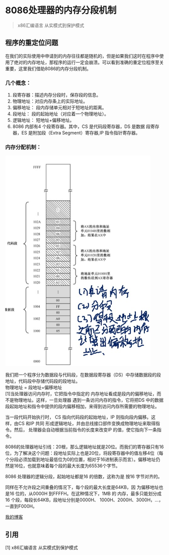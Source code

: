 # 8086处理器的内存分段机制
> x86汇编语言 从实模式到保护模式
## 程序的重定位问题
在我们的实际使用中申请到的内存往往都是随机的，但是如果我们这时在程序中使用了绝对的内存地址，那程序的运行一定会崩溃。可以看到准确的重定位程序至关重要，这里我们借助8086的内存分段机制。
### 几个概念：
1. 段寄存器：描述内存分段时，保存段的信息。 
2. 物理地址：对应内存条上的实际地址。
3. 偏移地址： 段内存储单元相对于短地址的距离。
4. 段地址： 段的起始地址（对应着一个物理地址）。
5. 逻辑地址： 短地址+偏移地址。
6. 8086 内部有4 个段寄存器。其中，CS 是代码段寄存器，DS 是数据 段寄存器，ES 是附加段（Extra Segment）寄存器,IP 指令指针寄存器。
### 内存分配机制：
![内存示例](../resource/8086的内存分段机制.jpg)

我们把一个程序分为数据段与代码段，在数据段寄存器（DS）中存储数据段的段地址，代码段中存储代码段的段地址。   
物理地址 = 段地址+偏移地址  
[1]当处理器访问内存时，它把指令中指定的 内存地址看成是段内的偏移地址，而不是物理地址。这样，一旦处理器 遇到一条访问内存的指令，它将把DS 中的数据段起始地址和指令中提供的段内偏移相加，来得到访问内存所需要的物理地址。

当一段代码开始执行时， CS 指向代码段的起始地址，IP 则指向段内偏移。这样，由CS 和IP 共同 形成逻辑地址，并由总线接口部件变换成物理地址来取得指令。然后， 处理器会自动根据当前指令的长度来改变IP 的值，使它指向下一条指
令。

8086的处理器地址引线：20根，那么逻辑地址就是20位。而我们的寄存器只有16位，为了解决这个问题：段地址实际上也是20位，将段寄存器中的值左移4位（每个分段必须加载到地址最低位为0的位置，相对于16进制表示而言）。偏移地址仍然是16位，也就意味着每个段的最大长度为65536个字节。

8086 处理器的逻辑分段，起始地址都是16 的倍数，这称为是 按16 字节对齐的。

同样在不允许段之间重叠的情况下，每个段的最大长度是64KB，因 为偏移地址也是16 位的，从0000H 到FFFFH。在这种情况下，1MB 的 内存，最多只能划分成16 个段，每段长64KB，段地址分别是0000H、
1000H、2000H、3000H，…，一直到F000H。
  
[我的博客](https://songzihui-sudo.github.io/)
## 引用
[1] x86汇编语言 从实模式到保护模式
